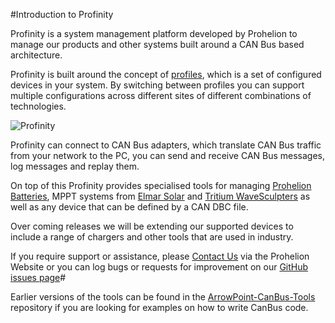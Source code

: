 #Introduction to Profinity

Profinity is a system management platform developed by Prohelion to manage our products and other systems built around a CAN Bus based architecture.

Profinity is built around the concept of [profiles](https://doc.prohelion.com/Profinity/Profiles.html), which is a set of configured devices in your system.  By switching between profiles you can support multiple configurations across different sites of different combinations of technologies.

![Profinity](https://doc.prohelion.com/images/Profinity/profinity_overview.png)

Profinity can connect to CAN Bus adapters, which translate CAN Bus traffic from your network to the PC, you can send and receive CAN Bus messages, log messages and replay them.

On top of this Profinity provides specialised tools for managing [Prohelion Batteries](https://doc.prohelion.com/Profinity/Prohelion_Batteries.html), MPPT systems from [Elmar Solar](https://doc.prohelion.com/Profinity/Elmar_Solar_MPPT.html) and [Tritium WaveSculpters](https://doc.prohelion.com/Profinity/Tritium_Wavesculpter.html) as well as any device that can be defined by a CAN DBC file.  

Over coming releases we will be extending our supported devices to include a range of chargers and other tools that are used in industry.

If you require support or assistance, please [Contact Us](https://www.prohelion.com/contact-us/) via the Prohelion Website or you can log bugs or requests for improvement on our [GitHub issues page](https://github.com/Prohelion/Profinity/issues)#

Earlier versions of the tools can be found in the [ArrowPoint-CanBus-Tools](https://github.com/Prohelion/ArrowPoint-CANbus-Tools) repository if you are looking for examples on how to write CanBus code.
